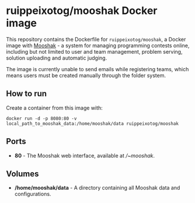 # ruippeixotog/mooshak Docker image

This repository contains the Dockerfile for `ruippeixotog/mooshak`, a Docker image with [Mooshak](https://mooshak.dcc.fc.up.pt) - a system for managing programming contests online, including but not limited to user and team management, problem serving, solution uploading and automatic judging.

The image is currently unable to send emails while registering teams, which means users must be created manually through the folder system.

## How to run

Create a container from this image with:

```
docker run -d -p 8080:80 -v local_path_to_mooshak_data:/home/mooshak/data ruippeixotog/mooshak
```

## Ports

* **80** - The Mooshak web interface, available at */~mooshak*.

## Volumes

* **/home/mooshak/data** - A directory containing all Mooshak data and configurations.
